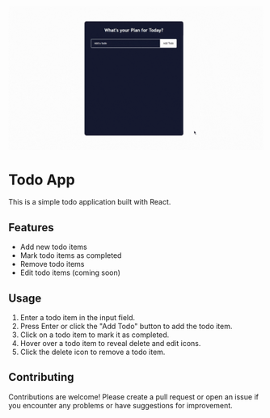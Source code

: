 ![Demo](demo.gif)

# Todo App

This is a simple todo application built with React.

## Features

- Add new todo items
- Mark todo items as completed
- Remove todo items
- Edit todo items (coming soon)


## Usage

1. Enter a todo item in the input field.
2. Press Enter or click the "Add Todo" button to add the todo item.
3. Click on a todo item to mark it as completed.
4. Hover over a todo item to reveal delete and edit icons.
5. Click the delete icon to remove a todo item.


## Contributing

Contributions are welcome! Please create a pull request or open an issue if you encounter any problems or have suggestions for improvement.


